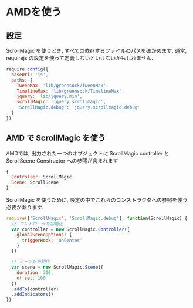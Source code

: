 # AMDを使う
## 設定
ScrollMagic を使うとき, すべての依存するファイルのパスを確かめます.
通常, requirejs の設定を使って定義しないといけないかもしれません.

```js
require.config({
  baseUrl: 'js',
  paths: {
    TweenMax: 'lib/greensock/TweenMax',
    TimelineMax: 'lib/greensock/TimelineMax',
    jquery: 'lib/jquery.min',
    scrollMagic: 'jquery.scrollmagic',
    'ScrollMagic.debug': 'jquery.scrollmagic.debug'
  }
})
```

## AMD で ScrollMagic を使う
AMDでは, 出力された一つのオブジェクトに ScrollMagic controller と ScrollScene Constructor への参照が含まれます

```js
{
  Controller: ScrollMagic,
  Scene: ScrollScene
}
```

ScrollMagic を使うために, 設定の中でこれらのコンストラクタへの参照を使う必要があります.

```js
require(['ScrollMagic', 'ScrollMagic.debug'], function(ScrollMagic) {
  // コントローラを初期化
  var controller = new ScrollMagic.Controller({
    globalSceneOptions: {
      triggerHook: 'onCenter'
    }
  })

  // シーンを初期化
  var scene = new ScrollMagic.Scene({
    duration: 300,
    offset: 100
  })
  .addTo(controller)
  .addIndicators()
})
```
